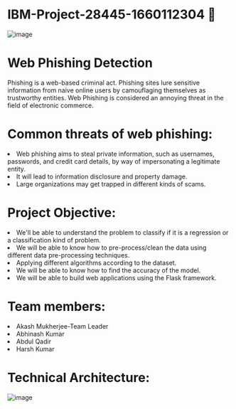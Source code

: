 # IBM-Project-28445-1660112304 🤖
![image](https://user-images.githubusercontent.com/101965561/194740878-065409fc-76d1-4d84-964c-cb5ffa41c421.png)

# Web Phishing Detection
<p> Phishing is a web-based criminal act. Phishing sites lure sensitive information from naive online users by camouflaging themselves as trustworthy entities. Web Phishing is considered an annoying threat in the field of electronic commerce.</p>

# Common threats of web phishing:

<li>Web phishing aims to steal private information, such as usernames, passwords, and credit card details, by way of impersonating a legitimate entity.</li>

<li>It will lead to information disclosure and property damage.</li>

<li>Large organizations may get trapped in different kinds of scams.</li>

# Project Objective:
<li>We'll be able to understand the problem to classify if it is a regression or a classification kind of problem.</li>
<li>We will be able to know how to pre-process/clean the data using different data pre-processing techniques.</li>
<li>Applying different algorithms according to the dataset.</li>
<li>We will be able to know how to find the accuracy of the model.</li>
<li>We will be able to build web applications using the Flask framework.</li>

# Team members:
<li> Akash Mukherjee-Team Leader </li>
<li> Abhinash Kumar </li>
<li>Abdul Qadir</li>
<li>Harsh Kumar</li>


# Technical Architecture:
![image](https://user-images.githubusercontent.com/101965561/194741464-bed55e99-318e-4313-96cf-c24e33c6419a.png)

